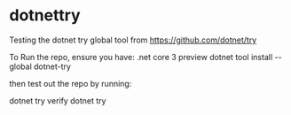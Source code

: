 # dotnettry
Testing the dotnet try global tool from https://github.com/dotnet/try

To Run the repo, ensure you have: 
.net core 3 preview
dotnet tool install --global dotnet-try

then test out the repo by running:

dotnet try verify
dotnet try
